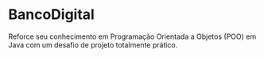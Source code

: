 # BancoDigital
Reforce seu conhecimento em Programação Orientada a Objetos (POO) em Java com um desafio de projeto totalmente prático. 
